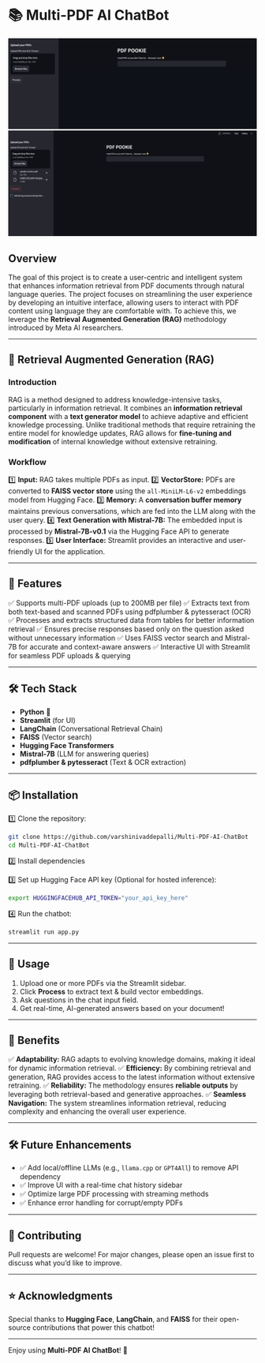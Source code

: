# 📚 Multi-PDF AI ChatBot
![PDF Chatbot UI](PDF.png)
![PDF Chatbot UI](PDF_Pookie.png)

## Overview
The goal of this project is to create a user-centric and intelligent system that enhances information retrieval from PDF documents through natural language queries. The project focuses on streamlining the user experience by developing an intuitive interface, allowing users to interact with PDF content using language they are comfortable with. To achieve this, we leverage the **Retrieval Augmented Generation (RAG)** methodology introduced by Meta AI researchers.

---

## 🔹 Retrieval Augmented Generation (RAG)

### **Introduction**
RAG is a method designed to address knowledge-intensive tasks, particularly in information retrieval. It combines an **information retrieval component** with a **text generator model** to achieve adaptive and efficient knowledge processing. Unlike traditional methods that require retraining the entire model for knowledge updates, RAG allows for **fine-tuning and modification** of internal knowledge without extensive retraining.

### **Workflow**
1️⃣ **Input:** RAG takes multiple PDFs as input.
2️⃣ **VectorStore:** PDFs are converted to **FAISS vector store** using the `all-MiniLM-L6-v2` embeddings model from Hugging Face.
3️⃣ **Memory:** A **conversation buffer memory** maintains previous conversations, which are fed into the LLM along with the user query.
4️⃣ **Text Generation with Mistral-7B:** The embedded input is processed by **Mistral-7B-v0.1** via the Hugging Face API to generate responses.
5️⃣ **User Interface:** Streamlit provides an interactive and user-friendly UI for the application.

---

## 🚀 Features

✅ Supports multi-PDF uploads (up to 200MB per file)
✅ Extracts text from both text-based and scanned PDFs using pdfplumber & pytesseract (OCR)
✅ Processes and extracts structured data from tables for better information retrieval
✅ Ensures precise responses based only on the question asked without unnecessary information
✅ Uses FAISS vector search and Mistral-7B for accurate and context-aware answers
✅ Interactive UI with Streamlit for seamless PDF uploads & querying

---

## 🛠️ Tech Stack

- **Python** 🐍
- **Streamlit** (for UI)
- **LangChain** (Conversational Retrieval Chain)
- **FAISS** (Vector search)
- **Hugging Face Transformers**
- **Mistral-7B** (LLM for answering queries)
- **pdfplumber & pytesseract** (Text & OCR extraction)

---

## 📦 Installation

1️⃣ Clone the repository:
```bash
git clone https://github.com/varshinivaddepalli/Multi-PDF-AI-ChatBot
cd Multi-PDF-AI-ChatBot
```

2️⃣ Install dependencies

3️⃣ Set up Hugging Face API key (Optional for hosted inference):
```bash
export HUGGINGFACEHUB_API_TOKEN="your_api_key_here"
```

4️⃣ Run the chatbot:
```bash
streamlit run app.py
```

---

## 📂 Usage

1. Upload one or more PDFs via the Streamlit sidebar.
2. Click **Process** to extract text & build vector embeddings.
3. Ask questions in the chat input field.
4. Get real-time, AI-generated answers based on your document!

---

## 🎯 Benefits

✅ **Adaptability:** RAG adapts to evolving knowledge domains, making it ideal for dynamic information retrieval.
✅ **Efficiency:** By combining retrieval and generation, RAG provides access to the latest information without extensive retraining.
✅ **Reliability:** The methodology ensures **reliable outputs** by leveraging both retrieval-based and generative approaches.
✅ **Seamless Navigation:** The system streamlines information retrieval, reducing complexity and enhancing the overall user experience.

---

## 🛠 Future Enhancements

- ✅ Add local/offline LLMs (e.g., `llama.cpp` or `GPT4All`) to remove API dependency
- ✅ Improve UI with a real-time chat history sidebar
- ✅ Optimize large PDF processing with streaming methods
- ✅ Enhance error handling for corrupt/empty PDFs

---

## 🤝 Contributing

Pull requests are welcome! For major changes, please open an issue first to discuss what you’d like to improve.

---

## ⭐ Acknowledgments

Special thanks to **Hugging Face**, **LangChain**, and **FAISS** for their open-source contributions that power this chatbot!

---

Enjoy using **Multi-PDF AI ChatBot**! 🚀
